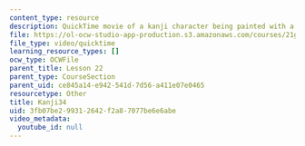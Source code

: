 ```yaml
---
content_type: resource
description: QuickTime movie of a kanji character being painted with a brush.
file: https://ol-ocw-studio-app-production.s3.amazonaws.com/courses/21g-504-japanese-iv-spring-2009/3fb07be299312642f2a87077be6e6abe_Kanji34.mov
file_type: video/quicktime
learning_resource_types: []
ocw_type: OCWFile
parent_title: Lesson 22
parent_type: CourseSection
parent_uid: ce845a14-e942-541d-7d56-a411e07e0465
resourcetype: Other
title: Kanji34
uid: 3fb07be2-9931-2642-f2a8-7077be6e6abe
video_metadata:
  youtube_id: null
---
```

